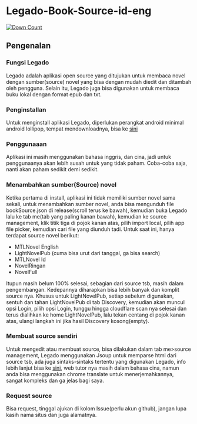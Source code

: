 # Legado-Book-Source-id-eng
[![Down Count](https://img.shields.io/github/downloads/rektpartyaftermath/Legado-Book-Source-id-eng/latest/total?color=00ff0&style=flat-square)]()
## Pengenalan
### Fungsi Legado
Legado adalah aplikasi open source yang ditujukan untuk membaca novel dengan sumber(source) novel yang bisa dengan mudah diedit dan ditambah oleh pengguna.
Selain itu, Legado juga bisa digunakan untuk membaca buku lokal dengan format epub dan txt.
### Penginstallan
Untuk menginstall aplikasi Legado, diperlukan perangkat android minimal android lollipop, 
tempat mendownloadnya, bisa ke [sini](https://android.izzysoft.de/repo/apk/io.legado.app.release)
### Penggunaaan
Aplikasi ini masih menggunakan bahasa inggris, dan cina, jadi untuk penggunaanya akan lebih susah
untuk yang tidak paham.
Coba-coba saja, nanti akan paham sedikit demi sedikit.
### Menambahkan sumber(Source) novel
Ketika pertama di install, aplikasi ini tidak memiliki sumber novel sama sekali, untuk menambahkan 
sumber novel, anda bisa mengunduh file bookSource.json di release(scroll terus ke bawah), kemudian
buka Legado lalu ke tab me(tab yang paling kanan bawah), kemudian ke source management, klik titik tiga di pojok kanan atas, pilih import local, pilih app file picker, kemudian cari file yang diunduh tadi.
Untuk saat ini, hanya terdapat source novel berikut:
- MTLNovel English
- LightNovelPub (cuma bisa urut dari tanggal, ga bisa search)
- MTLNovel Id
- NovelRingan
- NovelFull

Itupun masih belum 100% selesai, sebagian dari source tsb, masih dalam pengembangan.
Kedepannya diharapkan bisa lebih banyak dan komplit source nya.
Khusus untuk LightNovelPub, setiap sebelum digunakan, sentuh dan tahan LightNovelPub di tab Discovery, kemudian akan muncul opsi Login, pilih opsi Login, tunggu hingga cloudflare scan nya selesai dan terus dialihkan ke home LightNovelPub, lalu tekan centang di pojok kanan atas, ulangi langkah ini jika hasil Discovery kosong(empty).
### Membuat source sendiri
Untuk mengedit atau membuat source, bisa dilakukan dalam tab me>source management, Legado menggunakan Jsoup untuk memparse html dari source tsb, ada juga sintaks-sintaks tertentu yang digunakan Legado, info lebih lanjut bisa ke [sini](https://alanskycn.gitee.io/teachme/Rule/source.html), web tutor nya masih dalam bahasa cina, namun anda bisa menggunakan chrome translate untuk menerjemahkannya, sangat kompleks dan ga jelas bagi saya.
### Request source
Bisa request, tinggal ajukan di kolom Issue(perlu akun github), jangan lupa kasih nama situs dan juga alamatnya.

